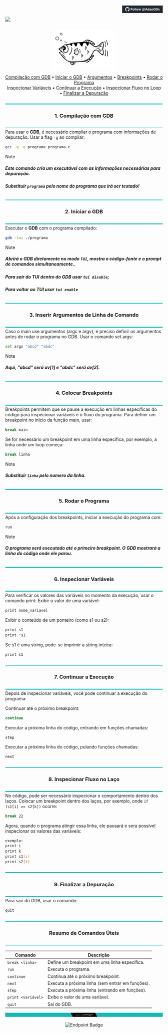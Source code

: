 <a href="https://github.com/AdaoG0n" style="pointer-events: none;"> <img src="https://github.com/AdaoG0n/AdaoG0n/blob/main/assests/Followbutton.png" width="130" align="right"/></a>

# <a href="#" style="pointer-events: none;"><img src="https://img.shields.io/github/last-commit/AdaoG0n/GDB_-GNU_Debugger-?style=flat-square&color=%2312bab9" /> </a>

<div align="center"> 
<img width="200"  src="https://github.com/AdaoG0n/GDB_-GNU_Debugger-/blob/main/GDB_Archer_Fish_by_Andreas_Arnez.svg.png">
</div>
<p align="center">
  <a href="#1-compilação-com-gdb">Compilação com GDB</a>  •  
  <a href="#2-iniciar-o-gdb">Iniciar o GDB</a>  •  
  <a href="#3-inserir-argumentos-de-linha-de-comando">Argumentos</a>  •  
  <a href="#4-colocar-breakpoints">Breakpoints</a>  •  
  <a href="#5-rodar-o-programa">Rodar o Programa</a>  </br>
  <a href="#6-inspecionar-variáveis">Inspecionar Variáveis</a>  •  
  <a href="#7-continuar-a-execução">Continuar a Execução</a>  •  
  <a href="#8-inspecionar-fluxo-no-laço">Inspecionar Fluxo no Loop</a>  •  
  <a href="#9-finalizar-a-depuração">Finalizar a Depuração</a>
</p>

![](https://github.com/AdaoG0n/AdaoG0n/blob/main/assests/bar.png)
<div align="center"> 
  
### 1. Compilação com GDB
</div>

![](https://github.com/AdaoG0n/AdaoG0n/blob/main/assests/bar.png)
Para usar o **GDB**, é necessário compilar o programa com informações de depuração. Usar a flag `-g` ao compilar:

```bash
gcc -g -o programa programa.c
```
>[!Note]
> ##### Este comando cria um executável com as informações necessárias para depuração.
> ##### Substituir `programa` pelo nome do programa que irá ser testado!

![](https://github.com/AdaoG0n/AdaoG0n/blob/main/assests/bar.png)
<div align="center"> 
  
### 2. Iniciar o GDB
</div>

![](https://github.com/AdaoG0n/AdaoG0n/blob/main/assests/bar.png)
Executar o **GDB** com o programa compilado:

```bash
gdb -tui ./programa
```
>[!Note]
> ##### Abrirá o GDB diretamente no modo `TUI`, mostra o código-fonte e o prompt de comandos simultaneamente..
> ##### Para sair do TUI dentro do GDB usar `tui disable`;
> ##### Para voltar ao TUI usar `tui enable`

![](https://github.com/AdaoG0n/AdaoG0n/blob/main/assests/bar.png)
<div align="center"> 
  
### 3. Inserir Argumentos de Linha de Comando
</div>

![](https://github.com/AdaoG0n/AdaoG0n/blob/main/assests/bar.png)
Caso o main use argumentos (argc e argv), é preciso definir os argumentos antes de rodar o programa no GDB. Usar o comando set args:
```bash
set args "abcd" "abdc"
```
>[!Note]
> ##### Aqui, "abcd" será av[1] e "abdc" será av[2].

![](https://github.com/AdaoG0n/AdaoG0n/blob/main/assests/bar.png)
<div align="center"> 
  
### 4. Colocar Breakpoints
</div>

![](https://github.com/AdaoG0n/AdaoG0n/blob/main/assests/bar.png)
Breakpoints permitem que se pause a execução em linhas específicas do código para inspecionar variáveis e o fluxo do programa. 
Para definir um breakpoint no início da função main, usar:
```bash
break main
```

Se for necessário um breakpoint em uma linha específica, por exemplo, a linha onde um loop começa:
```bash
break linha
```
>[!Note]
> ##### Substituir `linha` pelo numero da linha.

![](https://github.com/AdaoG0n/AdaoG0n/blob/main/assests/bar.png)
<div align="center"> 
  
### 5. Rodar o Programa
</div>

![](https://github.com/AdaoG0n/AdaoG0n/blob/main/assests/bar.png)
Após a configuração dos breakpoints, iniciar a execução do programa com:
```bash
run
```
>[!Note]
>##### O programa será executado até o primeiro breakpoint. O GDB mostrará a linha do código onde ele parou.

![](https://github.com/AdaoG0n/AdaoG0n/blob/main/assests/bar.png)
<div align="center"> 
  
### 6. Inspecionar Variáveis
</div>

![](https://github.com/AdaoG0n/AdaoG0n/blob/main/assests/bar.png)
Para verificar os valores das variáveis no momento da execução, usar o comando print:
Exibir o valor de uma variável:
```bash
print nome_variavel
```

Exibir o conteúdo de um ponteiro (como s1 ou s2):
```bash
print s1
print *s1
```

Se s1 é uma string, pode-se imprimir a string inteira:
```bash
print s1
```
![](https://github.com/AdaoG0n/AdaoG0n/blob/main/assests/bar.png)
<div align="center"> 
  
### 7. Continuar a Execução
</div>

![](https://github.com/AdaoG0n/AdaoG0n/blob/main/assests/bar.png)
Depois de inspecionar variáveis, você pode continuar a execução do programa:

Continuar até o próximo breakpoint:
```bash
continue
```

Executar a próxima linha do código, entrando em funções chamadas:
```bash
step
```

Executar a próxima linha do código, pulando funções chamadas:
```bash
next
```
![](https://github.com/AdaoG0n/AdaoG0n/blob/main/assests/bar.png)
<div align="center"> 
  
### 8. Inspecionar Fluxo no Laço
</div>

![](https://github.com/AdaoG0n/AdaoG0n/blob/main/assests/bar.png)
No código, pode ser necessário inspecionar o comportamento dentro dos laços. Colocar um breakpoint dentro dos laços, por exemplo, onde `if (s1[i] == s2[k])` ocorre:

```bash
break 22
```
Agora, quando o programa atingir essa linha, ele pausará e sera possível inspecionar os valores das variáveis:
```bash
exemplo:
print i
print k
print s1[i]
print s2[k]
```
![](https://github.com/AdaoG0n/AdaoG0n/blob/main/assests/bar.png)
<div align="center"> 
  
### 9. Finalizar a Depuração
</div>

![](https://github.com/AdaoG0n/AdaoG0n/blob/main/assests/bar.png)
Para sair do GDB, usar o comando:
```bash
quit
```
![](https://github.com/AdaoG0n/AdaoG0n/blob/main/assests/bar.png)
<div align="center"> 
  
### Resumo de Comandos Úteis

![](https://github.com/AdaoG0n/AdaoG0n/blob/main/assests/bar.png)

|Comando             | Descrição                                       |
| ------------------ | ----------------------------------------------- |
| `break <linha> `   | Define um breakpoint em uma linha específica.   |
| `run`              | Executa o programa.                             |
| `continue`         | Continua até o próximo breakpoint.              |
| `next`             | Executa a próxima linha (sem entrar em funções).|
| `step`             | Executa a próxima linha (entrando em funções).  |
| `print <variável>` | Exibe o valor de uma variável.                  |
| `quit`             | Sai do GDB.                                     |


![](https://github.com/AdaoG0n/AdaoG0n/blob/main/assests/animated%20gifs/madeby.gif)

![Endpoint Badge](https://img.shields.io/endpoint?url=https%3A%2F%2Fhits.dwyl.com%2FAdaoG0n%2FGDB_-GNU_Debugger-.json&style=flat-square&labelColor=black&color=blue)
